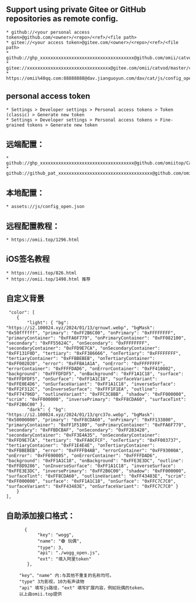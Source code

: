 ## Support using private Gitee or GitHub repositories as remote config.
    * github://<your personal access token>@github.com/<owner>/<repo>/<ref>/<file path>
    * gitee://<your access token>@gitee.com/<owner>/<repo>/<ref>/<file path>
    * github://ghp_xxxxxxxxxxxxxxxxxxxxxxxxxxxxxxxxxxxx@github.com/omii/catvod/main/config_open.json
    * gitee://xxxxxxxxxxxxxxxxxxxxxxxxxxxxxxxx@gitee.com/omii/catvod/master/config_open.json
    * https://omii%40qq.com:88888888@dav.jianguoyun.com/dav/cat/js/config_open.json


## personal access token
    * Settings > Developer settings > Personal access tokens > Token (classic) > Generate new token
    * Settings > Developer settings > Personal access tokens > Fine-grained tokens > Generate new token


## 远端配置：
    * github://ghp_xxxxxxxxxxxxxxxxxxxxxxxxxxxxxxxxxxxx@github.com/omiitop/CatVod/main/js/config_open.json
    * github://github_pat_xxxxxxxxxxxxxxxxxxxxxxxxxxxxxxxxxxxx@github.com/omiitop/CatVod/main/js/config_open.json


## 本地配置：
    * assets://js/config_open.json

## 远程配置教程：
    * https://omii.top/1296.html

## iOS签名教程
    * https://omii.top/826.html
    * https://omii.top/1498.html 推荐

## 自定义背景
     "color": [
        {
            "light": { "bg": "https://i2.100024.xyz/2024/01/13/qrnuwt.webp", "bgMask": "0x50ffffff", "primary": "0xFF2B6C00", "onPrimary": "0xFFFFFFFF", "primaryContainer": "0xFFA6F779", "onPrimaryContainer": "0xFF082100", "secondary": "0xFF55624C", "onSecondary": "0xFFFFFFFF", "secondaryContainer": "0xFFD9E7CA", "onSecondaryContainer": "0xFF131F0D", "tertiary": "0xFF386666", "onTertiary": "0xFFFFFFFF", "tertiaryContainer": "0xFFBBEBEB", "onTertiaryContainer": "0xFF002020", "error": "0xFFBA1A1A", "onError": "0xFFFFFFFF", "errorContainer": "0xFFFFDAD6", "onErrorContainer": "0xFF410002", "background": "0xFFFDFDF5", "onBackground": "0xFF1A1C18", "surface": "0xFFFDFDF5", "onSurface": "0xFF1A1C18", "surfaceVariant": "0xFFE0E4D6", "onSurfaceVariant": "0xFF1A1C18", "inverseSurface": "0xFF2F312C", "onInverseSurface": "0xFFF1F1EA", "outline": "0xFF74796D", "outlineVariant": "0xFFC3C8BB", "shadow": "0xFF000000", "scrim": "0xFF000000", "inversePrimary": "0xFF8CDA60", "surfaceTint": "0xFF2B6C00" },
            "dark": { "bg": "https://i2.100024.xyz/2024/01/13/qrc37o.webp", "bgMask": "0x50000000", "primary": "0xFF8CDA60", "onPrimary": "0xFF133800", "primaryContainer": "0xFF1F5100", "onPrimaryContainer": "0xFFA6F779", "secondary": "0xFFBDCBAF", "onSecondary": "0xFF283420", "secondaryContainer": "0xFF3E4A35", "onSecondaryContainer": "0xFFD9E7CA", "tertiary": "0xFFA0CFCF", "onTertiary": "0xFF003737", "tertiaryContainer": "0xFF1E4E4E", "onTertiaryContainer": "0xFFBBEBEB", "error": "0xFFFFB4AB", "errorContainer": "0xFF93000A", "onError": "0xFF690005", "onErrorContainer": "0xFFFFDAD6", "background": "0xFF1A1C18", "onBackground": "0xFFE3E3DC", "outline": "0xFF8D9286", "onInverseSurface": "0xFF1A1C18", "inverseSurface": "0xFFE3E3DC", "inversePrimary": "0xFF2B6C00", "shadow": "0xFF000000", "surfaceTint": "0xFF8CDA60", "outlineVariant": "0xFF43483E", "scrim": "0xFF000000", "surface": "0xFF1A1C18", "onSurface": "0xFFC7C7C0", "surfaceVariant": "0xFF43483E", "onSurfaceVariant": "0xFFC7C7C0" }
        }
    ],


## 自助添加接口格式：
           {
                "key": "wogg",  
                "name": "🟢 玩偶",
                "type": 3,
                "api": "./wogg_open.js",
                "ext": "填入阿里token"
            },
            
         "key"、"name" 内:与其他不重复的名称均可。     
         "type" 3为影视，10为有声读物
         "api" 填写js路径，"ext" 填写扩展内容，例如玩偶的token。
         以上由omii.top提供
